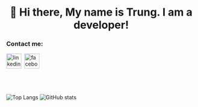 <h1 align="center">👋 Hi there, My name is Trung. I am a developer!</h1>

<h3 align="left">Contact me:</h3>
<p align="left">
  <a href="https://www.linkedin.com/in/letrung2719/"><img src='https://upload.wikimedia.org/wikipedia/commons/thumb/c/ca/LinkedIn_logo_initials.png/600px-LinkedIn_logo_initials.png' alt='linkedin' width="40" height="40"></a>&nbsp
  <a href="https://www.facebook.com/letrung2719"><img src='https://www.jonesvilledistrictlibrary.michlibrary.org/facebook-logo.png/@@images/image.png' alt='facebook' width="40" height="40"></a> &nbsp
</p>

<br><br><br>
![Top Langs](https://github-readme-stats.vercel.app/api/top-langs/?username=letrung2719)
![GitHub stats](https://github-readme-stats.vercel.app/api?username=letrung2719&show_icons=true)
 
